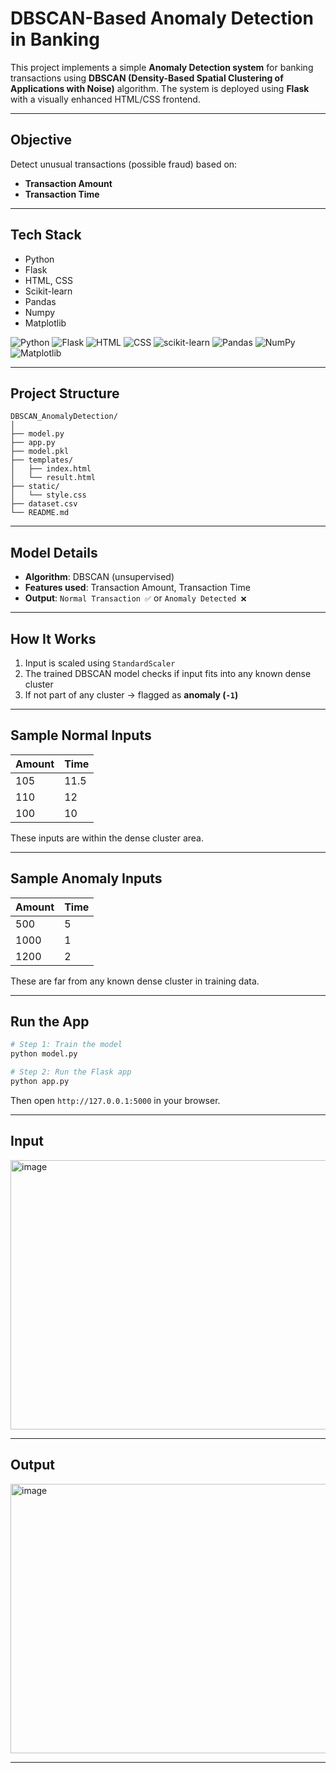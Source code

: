 # DBSCAN-Based Anomaly Detection in Banking

This project implements a simple **Anomaly Detection system** for banking transactions using **DBSCAN (Density-Based Spatial Clustering of Applications with Noise)** algorithm. The system is deployed using **Flask** with a visually enhanced HTML/CSS frontend.

---

## Objective

Detect unusual transactions (possible fraud) based on:
- **Transaction Amount**
- **Transaction Time**

---
## Tech Stack

- Python
- Flask
- HTML, CSS
- Scikit-learn
- Pandas
- Numpy
- Matplotlib

![Python](https://img.shields.io/badge/Python-3776AB?style=for-the-badge&logo=python&logoColor=white)
![Flask](https://img.shields.io/badge/Flask-000000?style=for-the-badge&logo=flask&logoColor=white)
![HTML](https://img.shields.io/badge/HTML5-E34F26?style=for-the-badge&logo=html5&logoColor=white)
![CSS](https://img.shields.io/badge/CSS3-1572B6?style=for-the-badge&logo=css3&logoColor=white)
![scikit-learn](https://img.shields.io/badge/scikit--learn-F7931E?style=for-the-badge&logo=scikit-learn&logoColor=white)
![Pandas](https://img.shields.io/badge/Pandas-150458?style=for-the-badge&logo=pandas&logoColor=white)
![NumPy](https://img.shields.io/badge/NumPy-013243?style=for-the-badge&logo=numpy&logoColor=white)
![Matplotlib](https://img.shields.io/badge/Matplotlib-003366?style=for-the-badge&logo=matplotlib&logoColor=white)

---
## Project Structure

```
DBSCAN_AnomalyDetection/
│
├── model.py          
├── app.py             
├── model.pkl          
├── templates/
│   ├── index.html       
│   └── result.html     
├── static/
│   └── style.css         
├── dataset.csv         
└── README.md            
```

---

## Model Details

- **Algorithm**: DBSCAN (unsupervised)
- **Features used**: Transaction Amount, Transaction Time
- **Output**: `Normal Transaction ✅` or `Anomaly Detected ❌`

---

## How It Works

1. Input is scaled using `StandardScaler`
2. The trained DBSCAN model checks if input fits into any known dense cluster
3. If not part of any cluster → flagged as **anomaly (`-1`)**

---

## Sample Normal Inputs

| Amount | Time |
|--------|------|
| 105    | 11.5 |
| 110    | 12   |
| 100    | 10   |

These inputs are within the dense cluster area.

---

## Sample Anomaly Inputs

| Amount | Time |
|--------|------|
| 500    | 5    |
| 1000   | 1    |
| 1200   | 2    |

These are far from any known dense cluster in training data.

---

## Run the App

```bash
# Step 1: Train the model
python model.py

# Step 2: Run the Flask app
python app.py
```

Then open `http://127.0.0.1:5000` in your browser.

---

## Input

<img width="517" height="431" alt="image" src="https://github.com/user-attachments/assets/48ac410f-7caf-4086-8374-33e709784d91" />

---
## Output 

<img width="517" height="431" alt="image" src="https://github.com/user-attachments/assets/791031e1-0f89-446c-b4f0-72d7215ec93f" />

---
